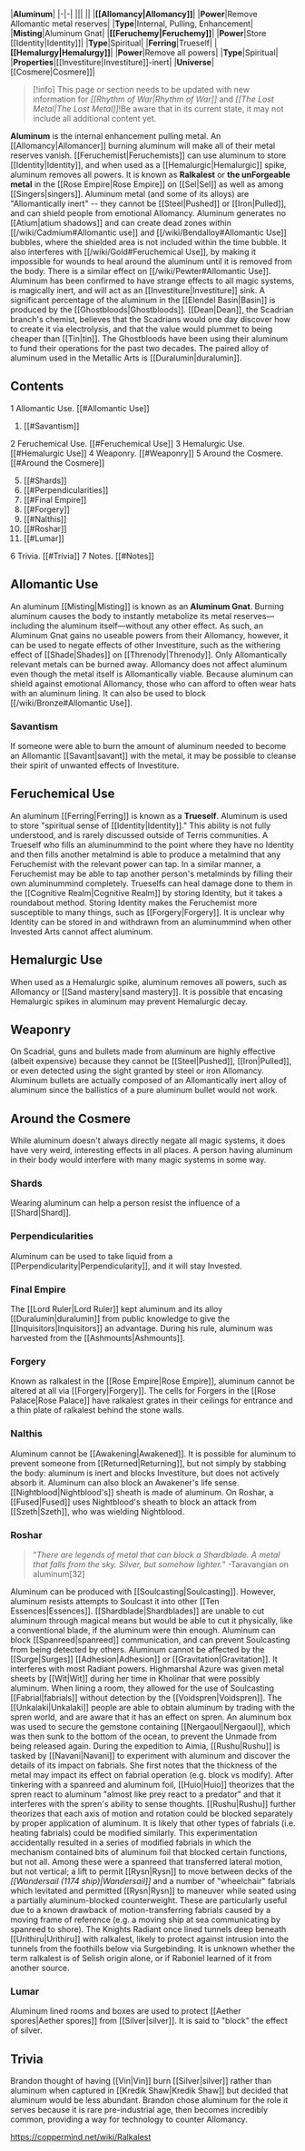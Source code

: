 |**Aluminum**|
|-|-|
|||
||
|**[[Allomancy\|Allomancy]]**|
|**Power**|Remove Allomantic metal reserves|
|**Type**|Internal, Pulling, Enhancement|
|**Misting**|Aluminum Gnat|
|**[[Feruchemy\|Feruchemy]]**|
|**Power**|Store [[Identity\|Identity]]|
|**Type**|Spiritual|
|**Ferring**|Trueself|
|**[[Hemalurgy\|Hemalurgy]]**|
|**Power**|Remove all powers|
|**Type**|Spiritual|
|**Properties**|[[Investiture\|Investiture]]-inert|
|**Universe**|[[Cosmere\|Cosmere]]|

> [!info] This page or section needs to be updated with new information for *[[Rhythm of War\|Rhythm of War]]* and *[[The Lost Metal\|The Lost Metal]]*!Be aware that in its current state, it may not include all additional content yet.

**Aluminum** is the internal enhancement pulling metal. An [[Allomancy\|Allomancer]] burning aluminum will make all of their metal reserves vanish. [[Feruchemist\|Feruchemists]] can use aluminum to store [[Identity\|Identity]], and when used as a [[Hemalurgic\|Hemalurgic]] spike, aluminum removes all powers. It is known as **Ralkalest** or **the unForgeable metal** in the [[Rose Empire\|Rose Empire]] on [[Sel\|Sel]] as well as among [[Singers\|singers]].
Aluminum metal (and some of its alloys) are "Allomantically inert" -- they cannot be [[Steel\|Pushed]] or [[Iron\|Pulled]], and can shield people from emotional Allomancy. Aluminum generates no [[Atium\|atium shadows]] and can create dead zones within [[/wiki/Cadmium#Allomantic use]] and [[/wiki/Bendalloy#Allomantic Use]] bubbles, where the shielded area is not included within the time bubble. It also interferes with [[/wiki/Gold#Feruchemical Use]], by making it impossible for wounds to heal around the aluminum until it is removed from the body. There is a similar effect on [[/wiki/Pewter#Allomantic Use]].
Aluminum has been confirmed to have strange effects to all magic systems, is magically inert, and will act as an [[Investiture\|Investiture]] sink.
A significant percentage of the aluminum in the [[Elendel Basin\|Basin]] is produced by the [[Ghostbloods\|Ghostbloods]]. [[Dean\|Dean]], the Scadrian branch's chemist, believes that the Scadrians would one day discover how to create it via electrolysis, and that the value would plummet to being cheaper than [[Tin\|tin]]. The Ghostbloods have been using their aluminum to fund their operations for the past two decades.
The paired alloy of aluminum used in the Metallic Arts is [[Duralumin\|duralumin]].

## Contents

1 Allomantic Use. [[#Allomantic Use]] 

1. [[#Savantism]] 


2 Feruchemical Use. [[#Feruchemical Use]] 
3 Hemalurgic Use. [[#Hemalurgic Use]] 
4 Weaponry. [[#Weaponry]] 
5 Around the Cosmere. [[#Around the Cosmere]] 

5. [[#Shards]] 
5. [[#Perpendicularities]] 
5. [[#Final Empire]] 
5. [[#Forgery]] 
5. [[#Nalthis]] 
5. [[#Roshar]] 
5. [[#Lumar]] 


6 Trivia. [[#Trivia]] 
7 Notes. [[#Notes]] 


## Allomantic Use
An aluminum [[Misting\|Misting]] is known as an **Aluminum Gnat**. Burning aluminum causes the body to instantly metabolize its metal reserves—including the aluminum itself—without any other effect. As such, an Aluminum Gnat gains no useable powers from their Allomancy, however, it can be used to negate effects of other Investiture, such as the withering effect of [[Shade\|Shades]] on [[Threnody\|Threnody]]. Only Allomantically relevant metals can be burned away. Allomancy does not affect aluminum even though the metal itself is Allomantically viable.
Because aluminum can shield against emotional Allomancy, those who can afford to often wear hats with an aluminum lining. It can also be used to block [[/wiki/Bronze#Allomantic Use]].

### Savantism
If someone were able to burn the amount of aluminum needed to become an Allomantic [[Savant\|savant]] with the metal, it may be possible to cleanse their spirit of unwanted effects of Investiture.

## Feruchemical Use
An aluminum [[Ferring\|Ferring]] is known as a **Trueself**. Aluminum is used to store "spiritual sense of [[Identity\|Identity]]." This ability is not fully understood, and is rarely discussed outside of Terris communities. A Trueself who fills an aluminummind to the point where they have no Identity and then fills another metalmind is able to produce a metalmind that any Feruchemist with the relevant power can tap. In a similar manner, a Feruchemist may be able to tap another person's metalminds by filling their own aluminummind completely. Trueselfs can heal damage done to them in the [[Cognitive Realm\|Cognitive Realm]] by storing Identity, but it takes a roundabout method. Storing Identity makes the Feruchemist more susceptible to many things, such as [[Forgery\|Forgery]].
It is unclear why Identity can be stored in and withdrawn from an aluminummind when other Invested Arts cannot affect aluminum.

## Hemalurgic Use
When used as a Hemalurgic spike, aluminum removes all powers, such as Allomancy or [[Sand mastery\|sand mastery]].
It is possible that encasing Hemalurgic spikes in aluminum may prevent Hemalurgic decay.

## Weaponry
On Scadrial, guns and bullets made from aluminum are highly effective (albeit expensive) because they cannot be [[Steel\|Pushed]], [[Iron\|Pulled]], or even detected using the sight granted by steel or iron Allomancy. Aluminum bullets are actually composed of an Allomantically inert alloy of aluminum since the ballistics of a pure aluminum bullet would not work.

## Around the Cosmere
While aluminum doesn't always directly negate all magic systems, it does have very weird, interesting effects in all places. A person having aluminum in their body would interfere with many magic systems in some way.

### Shards
Wearing aluminum can help a person resist the influence of a [[Shard\|Shard]].

### Perpendicularities
Aluminum can be used to take liquid from a [[Perpendicularity\|Perpendicularity]], and it will stay Invested.

### Final Empire
The [[Lord Ruler\|Lord Ruler]] kept aluminum and its alloy [[Duralumin\|duralumin]] from public knowledge to give the [[Inquisitors\|Inquisitors]] an advantage. During his rule, aluminum was harvested from the [[Ashmounts\|Ashmounts]].

### Forgery
Known as ralkalest in the [[Rose Empire\|Rose Empire]], aluminum cannot be altered at all via [[Forgery\|Forgery]].
The cells for Forgers in the [[Rose Palace\|Rose Palace]] have ralkalest grates in their ceilings for entrance and a thin plate of ralkalest behind the stone walls.

### Nalthis
Aluminum cannot be [[Awakening\|Awakened]]. It is possible for aluminum to prevent someone from [[Returned\|Returning]], but not simply by stabbing the body: aluminum is inert and blocks Investiture, but does not actively absorb it. Aluminum can also block an Awakener's life sense.
[[Nightblood\|Nightblood's]] sheath is made of aluminum. On Roshar, a [[Fused\|Fused]] uses Nightblood's sheath to block an attack from [[Szeth\|Szeth]], who was wielding Nightblood.

### Roshar
>“*There are legends of metal that can block a Shardblade. A metal that falls from the sky. Silver, but somehow lighter.*”
\-Taravangian on aluminum[32]


Aluminum can be produced with [[Soulcasting\|Soulcasting]]. However, aluminum resists attempts to Soulcast it into other [[Ten Essences\|Essences]]. [[Shardblade\|Shardblades]] are unable to cut aluminum through magical means but would be able to cut it physically, like a conventional blade, if the aluminum were thin enough. Aluminum can block [[Spanreed\|spanreed]] communication, and can prevent Soulcasting from being detected by others. Aluminum cannot be affected by the [[Surge\|Surges]] [[Adhesion\|Adhesion]] or [[Gravitation\|Gravitation]]. It interferes with most Radiant powers.
Highmarshal Azure was given metal sheets by [[Wit\|Wit]] during her time in Kholinar that were possibly aluminum. When lining a room, they allowed for the use of Soulcasting [[Fabrial\|fabrials]] without detection by the [[Voidspren\|Voidspren]].
The [[Unkalaki\|Unkalaki]] people are able to obtain aluminum by trading with the spren world, and are aware that it has an effect on spren.
An aluminum box was used to secure the gemstone containing [[Nergaoul\|Nergaoul]], which was then sunk to the bottom of the ocean, to prevent the Unmade from being released again.
During the expedition to Aimia, [[Rushu\|Rushu]] is tasked by [[Navani\|Navani]] to experiment with aluminum and discover the details of its impact on fabrials. She first notes that the thickness of the metal may impact its effect on fabrial operation (e.g. block vs modify). After tinkering with a spanreed and aluminum foil, [[Huio\|Huio]] theorizes that the spren react to aluminum "almost like prey react to a predator" and that it interferes with the spren's ability to sense thoughts. [[Rushu\|Rushu]] further theorizes that each axis of motion and rotation could be blocked separately by proper application of aluminum. It is likely that other types of fabrials (i.e. heating fabrials) could be modified similarly.
This experimentation accidentally resulted in a series of modified fabrials in which the mechanism contained bits of aluminum foil that blocked certain functions, but not all. Among these were a spanreed that transferred lateral motion, but not vertical; a lift to permit [[Rysn\|Rysn]] to move between decks of the *[[Wandersail (1174 ship)\|Wandersail]]* and a number of "wheelchair" fabrials which levitated and permitted [[Rysn\|Rysn]] to maneuver while seated using a partially aluminum-blocked counterweight. These are particularly useful due to a known drawback of motion-transferring fabrials caused by a moving frame of reference (e.g. a moving ship at sea communicating by spanreed to shore).
The Knights Radiant once lined tunnels deep beneath [[Urithiru\|Urithiru]] with ralkalest, likely to protect against intrusion into the tunnels from the foothills below via Surgebinding. It is unknown whether the term ralkalest is of Selish origin alone, or if Raboniel learned of it from another source.

### Lumar
Aluminum lined rooms and boxes are used to protect [[Aether spores\|Aether spores]] from [[Silver\|silver]]. It is said to "block" the effect of silver.

## Trivia
Brandon thought of having [[Vin\|Vin]] burn [[Silver\|silver]] rather than aluminum when captured in [[Kredik Shaw\|Kredik Shaw]] but decided that aluminum would be less abundant.
Brandon chose aluminum for the role it serves because it is rare pre-industrial age, then becomes incredibly common, providing a way for technology to counter Allomancy.


https://coppermind.net/wiki/Ralkalest